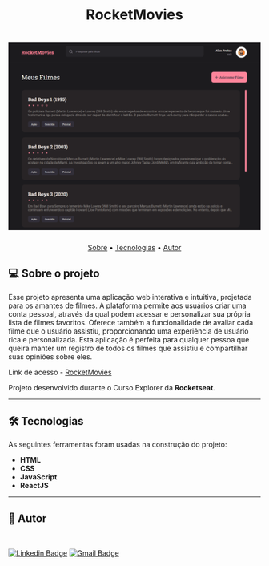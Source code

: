 <h1 align="center">RocketMovies</h1>

<h1 align="center">
    <img width="700px" alt="NextLevelWeek" title="#NextLevelWeek" src="https://github.com/freitasbr01/rocketmovies-front/blob/main/src/assets/Rocketmovies.png" />
</h1>

<p align="center">
 <a href="#-sobre-o-projeto">Sobre</a> •
 <a href="#-tecnologias">Tecnologias</a> • 
 <a href="#-autor">Autor</a>
</p>

## 💻 Sobre o projeto

Esse projeto apresenta uma aplicação web interativa e intuitiva, projetada para os amantes de filmes. A plataforma permite aos usuários criar uma conta pessoal, através da qual podem acessar e personalizar sua própria lista de filmes favoritos. Oferece também a funcionalidade de avaliar cada filme que o usuário assistiu, proporcionando uma experiência de usuário rica e personalizada. Esta aplicação é perfeita para qualquer pessoa que queira manter um registro de todos os filmes que assistiu e compartilhar suas opiniões sobre eles.

Link de acesso - <a href="https://rocketmovies01.netlify.app/">RocketMovies</a>

Projeto desenvolvido durante o Curso Explorer da **Rocketseat**.


---

## 🛠 Tecnologias

As seguintes ferramentas foram usadas na construção do projeto:


- **HTML**
- **CSS**
- **JavaScript**
- **ReactJS**

---

## 🦸 Autor

 <img src="https://avatars.githubusercontent.com/u/137903019?s=400&u=a5d7cc78d579a664a0b95b010c70d153f0265b60&v=4" width="100px;" style="border-radius: 50%;" alt=""/>

[![Linkedin Badge](https://img.shields.io/badge/-Alan_Freitas-blue?style=flat-square&logo=Linkedin&logoColor=white&link=https://www.linkedin.com/in/alanfreitasbr01/)](https://www.linkedin.com/in/alanfreitasbr01/)
[![Gmail Badge](https://img.shields.io/badge/-freitasbr01@gmail.com-c14438?style=flat-square&logo=Gmail&logoColor=white&link=mailto:freitasbr01@gmail.com)](mailto:freitasbr01@gmail.com)
